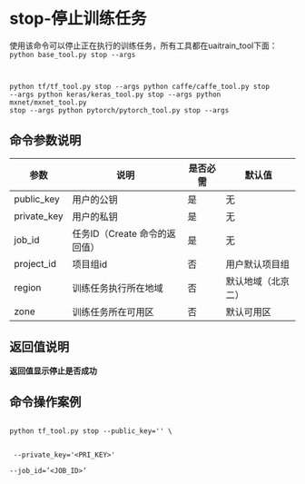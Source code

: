 

# stop-停止训练任务
使用该命令可以停止正在执行的训练任务，所有工具都在uaitrain\_tool下面：
<code>
python base_tool.py stop --args

python tf/tf_tool.py stop --args
python caffe/caffe_tool.py stop --args
python keras/keras_tool.py stop --args
python mxnet/mxnet_tool.py stop --args
python pytorch/pytorch_tool.py stop --args
</code>

## 命令参数说明

| 参数 | 说明 | 是否必需 | 默认值 |
| ---- | ---- | -------- | ------ |
| public\_key         | 用户的公钥                                              | 是              |        无     |
| private\_key        | 用户的私钥                                              | 是              |        无     |
| job\_id                | 任务ID（Create 命令的返回值）                 | 是              |      无      |
| project\_id         | 项目组id                                                  | 否               |        用户默认项目组   |
| region               | 训练任务执行所在地域                                 | 否               |        默认地域（北京二）   |
| zone                 | 训练任务所在可用区                                    | 否              |        默认可用区  |

## 返回值说明
**返回值显示停止是否成功**

## 命令操作案例
<code>
python tf_tool.py stop --public_key='<PUB_KEY>' \

​    --private_key='<PRI_KEY>' \
​    --job_id=’<JOB_ID>’
</code>

